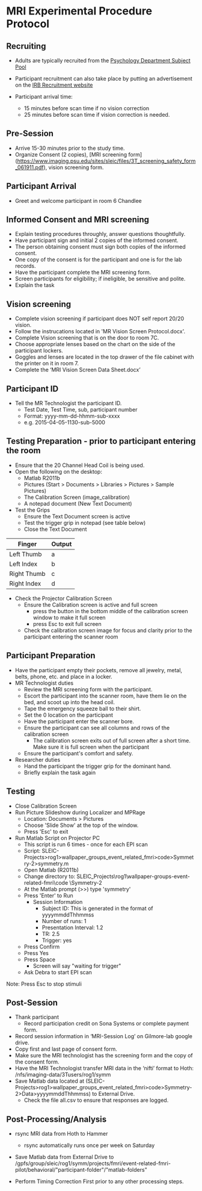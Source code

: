 # MRI Experimental Procedure Protocol
## Recruiting
- Adults are typically recruited from the [Psychology Department Subject Pool](https://pennstate.sona-systems.com)
- Participant recruitment can also take place by putting an advertisement on the [IRB Recruitment website](http://www.research.psu.edu/volunteer)

- Participant arrival time:
  - 15 minutes before scan time if no vision correction
  - 25 minutes before scan time if vision correction is needed.

## Pre-Session
- Arrive 15-30 minutes prior to the study time.
- Organize Consent (2 copies), [MRI screening form] (https://www.imaging.psu.edu/sites/sleic/files/3T_screening_safety_form_061911.pdf), vision screening form.

## Participant Arrival
- Greet and welcome participant in room 6 Chandlee

## Informed Consent and MRI screening
- Explain testing procedures throughly, answer questions thoughtfully.
- Have participant sign and initial 2 copies of the informed consent.
- The person obtaining consent must sign both copies of the informed consent.
- One copy of the consent is for the participant and one is for the lab records.
- Have the participant complete the MRI screening form.
- Screen participants for eligibility; if ineligible, be sensitive and polite.
- Explain the task

## Vision screening
- Complete vision screening if participant does NOT self report 20/20 vision.
- Follow the instrucations located in 'MR Vision Screen Protocol.docx'.
- Complete Vision screening that is on the door to room 7C. 
- Choose appropriate lenses based on the chart on the side of the participant lockers.
- Goggles and lenses are located in the top drawer of the file cabinet with the printer on it in room 7.
- Complete the ‘MRI Vision Screen Data Sheet.docx’

## Participant ID
- Tell the MR Technologist the participant ID.
  - Test Date, Test Time, sub, participant number
  - Format: yyyy-mm-dd-hhmm-sub-xxxx
  - e.g. 2015-04-05-1130-sub-5000

## Testing Preparation - prior to participant entering the room
- Ensure that the 20 Channel Head Coil is being used.
- Open the following on the desktop:
  - Matlab R2011b
  - Pictures (Start > Documents > Libraries > Pictures > Sample Pictures)
  - The Calibration Screen (image_calibration)
  - A notepad document (New Text Document)
- Test the Grips 
  - Ensure the Text Document screen is active
  - Test the trigger grip in notepad (see table below)
  - Close the Text Document

Finger | Output
------ | ------
Left Thumb | a
Left Index | b
Right Thumb | c
Right Index | d

- Check the Projector Calibration Screen
  - Ensure the Calibration screen is active and full screen
    - press the button in the bottom middle of the calibration screen window to make it full screen
    - press Esc to exit full screen
  - Check the calibration screen image for focus and clarity prior to the participant entering the scanner room

## Participant Preparation
- Have the participant empty their pockets, remove all jewelry, metal, belts, phone, etc. and place in a locker.
- MR Technologist duties
  - Review the MRI screening form with the participant.
  - Escort the participant into the scanner room, have them lie on the bed, and scoot up into the head coil.
  - Tape the emergency squeeze ball to their shirt.
  - Set the 0 location on the participant
  - Have the participant enter the scanner bore.
  - Ensure the participant can see all columns and rows of the calibration screen
    - The calibration screen exits out of full screen after a short time. Make sure it is full screen when the participant 
  - Ensure the participant's comfort and safety.
- Researcher duties
  - Hand the participant the trigger grip for the dominant hand.
  - Briefly explain the task again

## Testing
- Close Calibration Screen
- Run Picture Slideshow during Localizer and MPRage
  - Location: Documents > Pictures
  - Choose 'Slide Show' at the top of the window.
  - Press 'Esc' to exit
- Run Matlab Script on Projector PC
  - This script is run 6 times - once for each EPI scan
  - Script: SLEIC-Projects>rog1>wallpaper_groups_event_related_fmri>code>Symmetry-2>symmetry.m
  - Open Matlab (R2011b)
  - Change directory to: SLEIC_Projects\rog1\wallpaper-groups-event-related-fmri\code
\Symmetry-2
  - At the Matlab prompt (>>) type 'symmetry'
  - Press 'Enter' to Run
    - Session Information
      - Subject ID: This is generated in the format of yyyymmddThhmmss
      - Number of runs: 1
      - Presentation Interval: 1.2
      - TR: 2.5
      - Trigger: yes
  - Press Confirm
  - Press Yes
  - Press Space
    - Screen will say "waiting for trigger"
  - Ask Debra to start EPI scan

Note: Press Esc to stop stimuli

## Post-Session
- Thank participant
  - Record participation credit on Sona Systems or complete payment form.
- Record session information in ‘MRI-Session Log’ on Gilmore-lab google drive. 
- Copy first and last page of consent form.
- Make sure the MRI technologist has the screening form and the copy of the consent form. 
- Have the MRI Technologist transfer MRI data in the ‘nifti’ format to Hoth: /nfs/imaging-data/3Tusers/rog1/symm
- Save Matlab data located at (SLEIC-Projects>rog1>wallpaper_groups_event_related_fmri>code>Symmetry-2>Data>yyyymmddThhmmss) to External Drive.
  - Check the file all.csv to ensure that responses are logged.

## Post-Processing/Analysis
- rsync MRI data from Hoth to Hammer
  - rsync automatically runs once per week on Saturday 
- Save Matlab data from External Drive to /gpfs/group/sleic/rog1/symm/projects/fmri/event-related-fmri-pilot/behavioral/"participant-folder"/"matlab-folders"

- Perform Timing Correction First prior to any other processing steps.


  
